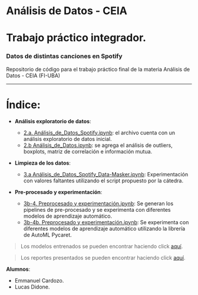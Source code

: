 # Análisis de Datos - CEIA
# Trabajo práctico integrador.
### Datos de distintas canciones en Spotify

Repositorio de código para el trabajo práctico final de la materia Análisis de Datos - CEIA (FI-UBA)

-----------
# Índice:
- **Análisis exploratorio de datos**:
	- [2.a. Análisis_de_Datos_Spotify.ipynb](https://github.com/ldidone/analisis_de_datos_CEIA_TP/blob/main/2.a.%20An%C3%A1lisis_de_Datos_Spotify.ipynb): el archivo cuenta con un análisis exploratorio de datos inicial.
	- [2.b Análisis_de_Datos.ipynb](https://github.com/ldidone/analisis_de_datos_CEIA_TP/blob/main/2.b%20An%C3%A1lisis_de_Datos.ipynb): se agrega el análisis de outliers, boxplots, matriz de correlación e información mutua.

- **Limpieza de los datos**:
	- [3.a Análisis_de_Datos_Spotify_Data-Masker.ipynb](https://github.com/ldidone/analisis_de_datos_CEIA_TP/blob/main/3.a%20An%C3%A1lisis_de_Datos_Spotify_Data-Masker.ipynb): Experimentación con valores faltantes utilizando el script propuesto por la cátedra.

- **Pre-procesado y experimentación**:
	- [3b-4. Preprocesado y experimentación.ipynb](https://github.com/ldidone/analisis_de_datos_CEIA_TP/blob/main/3b-4.%20Preprocesado%20y%20experimentaci%C3%B3n.ipynb): Se generan los pipelines de pre-procesado y se experimenta con diferentes modelos de aprendizaje automático.
	- [3b-4b. Preprocesado y experimentación.ipynb](https://github.com/ldidone/analisis_de_datos_CEIA_TP/blob/main/3b-4b.%20Preprocesado%20y%20experimentaci%C3%B3n.ipynb): Se experimenta con diferentes modelos de aprendizaje automático utilizando la librería de AutoML Pycaret.

> Los modelos entrenados se pueden encontrar haciendo click [aquí](https://github.com/ldidone/analisis_de_datos_CEIA_TP/tree/main/models).

> Los reportes presentados se pueden encontrar haciendo click [aquí](https://github.com/ldidone/analisis_de_datos_CEIA_TP/tree/main/reports).

**Alumnos**:
- Emmanuel Cardozo.
- Lucas Didone.
